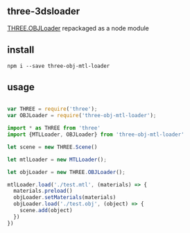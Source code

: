 ## three-3dsloader

[THREE.OBJLoader](https://threejs.org/examples/js/loaders/OBJLoader.js) repackaged as a node module

## install

`npm i --save three-obj-mtl-loader`

## usage

```js

var THREE = require('three');
var OBJLoader = require('three-obj-mtl-loader');

import * as THREE from 'three'
import {MTLLoader, OBJLoader} from 'three-obj-mtl-loader'

let scene = new THREE.Scene()

let mtlLoader = new MTLLoader();

let objLoader = new THREE.OBJLoader();

mtlLoader.load('./test.mtl', (materials) => {
  materials.preload()
  objLoader.setMaterials(materials)
  objLoader.load('./test.obj', (object) => {
    scene.add(object)
  })
})

```